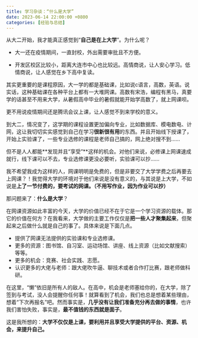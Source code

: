```yaml
---
title: 学习杂谈：“什么是大学”
date: 2023-06-14 22:00:00 +0800
categories: [经验与总结]
---
```


从大二开始，我才能真正感觉到“**自己是在上大学**”。为什么呢？

- 大一还在疫情期间，一直封校，外出需要审批且不方便。

- 开发区校区比较小，距离大连市中心也比较远。高情商说，让人安心学习。低情商说，让人感觉在乡下高中复读。

其实更重要的是课程原因，大一学的都是基础课，比如说c语言，高数，英语。说实话，这种基础课在各种平台上都有一大堆网课。高数有宋浩，编程有黑马，真要学的话甚至不用来大学，从暑假高中毕业的暑假就能开始学高数了，就上网课呗。

更不用说疫情期间还是腾讯会议上课，让人感觉不到来学校的意义。

到大二，情况变了，这学期的课程设置更加偏向专业，比如数据库、模电数电、计网，这让我切切实实感觉到自己在学习**很新很有用**的东西。并且开始线下授课了，开始上实验课了，一些专业选修的课程是老师自己搞的，网上绝对搜不到……

但不是人人都能**发现并且“享受”**这样的机会。对他们来说，必修课上网课速成就行，线下课可以不去，专业选修课更没必要听，实验课可以抄……

我不希望我成为这样的人，网课明明是免费的，但是非要交了大学学费之后再要去上网课？！我觉得大学的环境对于他们来说是没有意义的，与其说是上大学，不如说是**上了一节付费的，要考试的网课。（不用写作业，因为作业可以抄）**

那问题来了：**什么是大学**？

在网课资源如此丰富的今天，大学的价值已经不在于它是一个学习资源的载体。那它的价值在何方？在我看来，大学做的主要工作仅仅是**把一些人才聚集起来**，但聚起来之后做什么就是自己的事了。具体来说是下面几点。

- 提供了网课无法提供的实验课和专业选修课。
- 更多的资源：图书馆、自习室、运动场馆、讲座、线上资源（比如文献搜索）等等。
- 更多的机会：竞赛、社会实践、志愿。
- 认识更多的大佬与老师：跟大佬吹牛逼、聊技术或者合作打比赛，跟老师做科研。

在这里，“懒”依旧是所有人的敌人。在高中，机会是老师塞给你的，在大学，除了签到与考试，没人会提醒你任何事！就算看到了机会，我们也总是想着某些理由，想着“下次再报名”吧。然而事实是，**几乎没有让我们准备充分再去做的事情**，也许我们害怕失败，事实是，**最不值钱的东西就是面子**。

这是我所想的：**大学不仅仅是上课，要利用并且享受大学提供的平台、资源、机会，来提升自己。**
